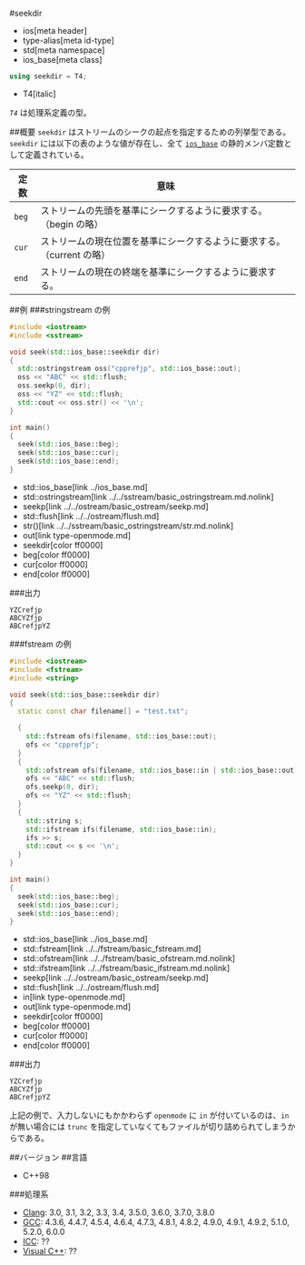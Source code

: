 #seekdir
* ios[meta header]
* type-alias[meta id-type]
* std[meta namespace]
* ios_base[meta class]

```cpp
using seekdir = T4;
```
* T4[italic]

*`T4`* は処理系定義の型。

##概要
`seekdir` はストリームのシークの起点を指定するための列挙型である。  
`seekdir` には以下の表のような値が存在し、全て [`ios_base`](../ios_base.md) の静的メンバ定数として定義されている。

| 定数 | 意味 |
|------|----------------------|
| `beg` | ストリームの先頭を基準にシークするように要求する。（begin の略） |
| `cur` | ストリームの現在位置を基準にシークするように要求する。（current の略） |
| `end` | ストリームの現在の終端を基準にシークするように要求する。 |


##例
###stringstream の例
```cpp
#include <iostream>
#include <sstream>

void seek(std::ios_base::seekdir dir)
{
  std::ostringstream oss("cpprefjp", std::ios_base::out);
  oss << "ABC" << std::flush;
  oss.seekp(0, dir);
  oss << "YZ" << std::flush;
  std::cout << oss.str() << '\n';
}

int main()
{
  seek(std::ios_base::beg);
  seek(std::ios_base::cur);
  seek(std::ios_base::end);
}
```
* std::ios_base[link ../ios_base.md]
* std::ostringstream[link ../../sstream/basic_ostringstream.md.nolink]
* seekp[link ../../ostream/basic_ostream/seekp.md]
* std::flush[link ../../ostream/flush.md]
* str()[link ../../sstream/basic_ostringstream/str.md.nolink]
* out[link type-openmode.md]
* seekdir[color ff0000]
* beg[color ff0000]
* cur[color ff0000]
* end[color ff0000]

###出力
```
YZCrefjp
ABCYZfjp
ABCrefjpYZ
```

###fstream の例
```cpp
#include <iostream>
#include <fstream>
#include <string>

void seek(std::ios_base::seekdir dir)
{
  static const char filename[] = "test.txt";

  {
    std::fstream ofs(filename, std::ios_base::out);
    ofs << "cpprefjp";
  }
  {
    std::ofstream ofs(filename, std::ios_base::in | std::ios_base::out);
    ofs << "ABC" << std::flush;
    ofs.seekp(0, dir);
    ofs << "YZ" << std::flush;
  }
  {
    std::string s;
    std::ifstream ifs(filename, std::ios_base::in);
    ifs >> s;
    std::cout << s << '\n';
  }
}

int main()
{
  seek(std::ios_base::beg);
  seek(std::ios_base::cur);
  seek(std::ios_base::end);
}
```
* std::ios_base[link ../ios_base.md]
* std::fstream[link ../../fstream/basic_fstream.md]
* std::ofstream[link ../../fstream/basic_ofstream.md.nolink]
* std::ifstream[link ../../fstream/basic_ifstream.md.nolink]
* seekp[link ../../ostream/basic_ostream/seekp.md]
* std::flush[link ../../ostream/flush.md]
* in[link type-openmode.md]
* out[link type-openmode.md]
* seekdir[color ff0000]
* beg[color ff0000]
* cur[color ff0000]
* end[color ff0000]

###出力
```
YZCrefjp
ABCYZfjp
ABCrefjpYZ
```

上記の例で、入力しないにもかかわらず `openmode` に `in` が付いているのは、`in` が無い場合には `trunc` を指定していなくてもファイルが切り詰められてしまうからである。

##バージョン
##言語
- C++98

###処理系
- [Clang](/implementation.md#clang): 3.0, 3.1, 3.2, 3.3, 3.4, 3.5.0, 3.6.0, 3.7.0, 3.8.0
- [GCC](/implementation.md#gcc): 4.3.6, 4.4.7, 4.5.4, 4.6.4, 4.7.3, 4.8.1, 4.8.2, 4.9.0, 4.9.1, 4.9.2, 5.1.0, 5.2.0, 6.0.0
- [ICC](/implementation.md#icc): ??
- [Visual C++](/implementation.md#visual_cpp): ??
